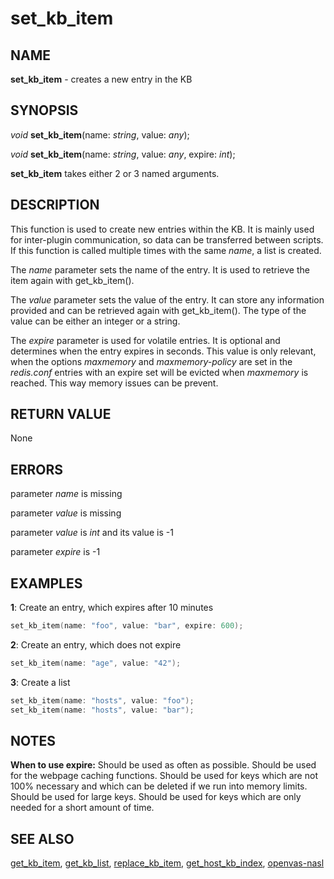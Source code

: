 # set_kb_item

## NAME

**set_kb_item** - creates a new entry in the KB

## SYNOPSIS

*void* **set_kb_item**(name: *string*, value: *any*);

*void* **set_kb_item**(name: *string*, value: *any*, expire: *int*);

**set_kb_item** takes either 2 or 3 named arguments.


## DESCRIPTION

This function is used to create new entries within the KB. It is mainly used for inter-plugin communication, so data can be transferred between scripts. If this function is called multiple times with the same *name*, a list is created.

The *name* parameter sets the name of the entry. It is used to retrieve the item again with get_kb_item().

The *value* parameter sets the value of the entry. It can store any information provided and can be retrieved again with get_kb_item(). The type of the value can be either an integer or a string.

The *expire* parameter is used for volatile entries. It is optional and determines when the entry expires in seconds. This value is only relevant, when the options *maxmemory* and *maxmemory-policy* are set in the *redis.conf* entries with an expire set will be evicted when *maxmemory* is reached. This way memory issues can be prevent.


## RETURN VALUE

None

## ERRORS

parameter *name* is missing

parameter *value* is missing

parameter *value* is *int* and its value is -1

parameter *expire* is -1

## EXAMPLES

**1**: Create an entry, which expires after 10 minutes
```cpp
set_kb_item(name: "foo", value: "bar", expire: 600);
```

**2**: Create an entry, which does not expire
```cpp
set_kb_item(name: "age", value: "42");
```


**3**: Create a list
```cpp
set_kb_item(name: "hosts", value: "foo");
set_kb_item(name: "hosts", value: "bar");
```

## NOTES

**When to use expire:** Should be used as often as possible. Should
be used for the webpage caching functions. Should be used for
keys which are not 100% necessary and which can be deleted if we
run into memory limits. Should be used for large keys. Should be
used for keys which are only needed for a short amount of time.

## SEE ALSO

[get_kb_item](get_kb_item.md), [get_kb_list](get_kb_list.md), [replace_kb_item](replace_kb_item.md), [get_host_kb_index](get_host_kb_index.md), [openvas-nasl](../../openvas-nasl.md)